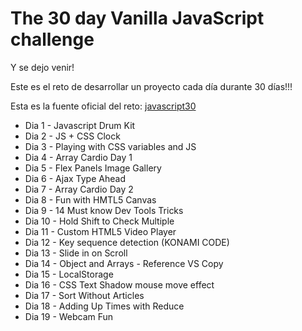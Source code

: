 # The 30 day Vanilla JavaScript challenge

Y se dejo venir! 

Este es el reto de desarrollar un proyecto cada día durante 30 días!!!

Esta es la fuente oficial del reto:
[javascript30](https://javascript30.com/)

* Dia 1 - Javascript Drum Kit
* Dia 2 - JS + CSS Clock
* Dia 3 - Playing with CSS variables and JS
* Dia 4 - Array Cardio  Day 1
* Dia 5 - Flex Panels Image Gallery
* Dia 6 - Ajax Type Ahead
* Dia 7 - Array Cardio Day 2
* Dia 8 - Fun with HMTL5 Canvas
* Dia 9 - 14 Must know Dev Tools Tricks
* Dia 10 - Hold Shift to Check Multiple
* Dia 11 - Custom HTML5 Video Player
* Dia 12 - Key sequence detection (KONAMI CODE)
* Dia 13 - Slide in on Scroll
* Dia 14 - Object and Arrays - Reference VS Copy
* Dia 15 - LocalStorage 
* Dia 16 - CSS Text Shadow mouse move effect
* Dia 17 - Sort Without Articles
* Dia 18 - Adding Up Times with Reduce
* Dia 19 - Webcam Fun

